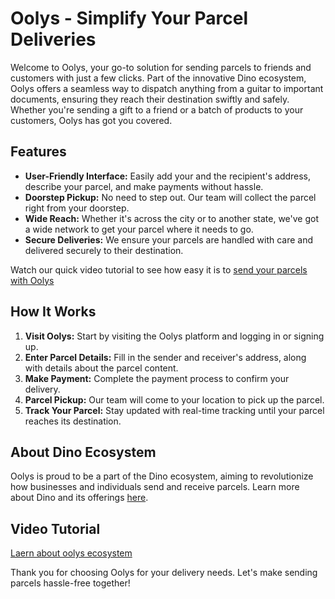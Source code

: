 # Oolys - Simplify Your Parcel Deliveries

Welcome to Oolys, your go-to solution for sending parcels to friends and customers with just a few clicks. Part of the innovative Dino ecosystem, Oolys offers a seamless way to dispatch anything from a guitar to important documents, ensuring they reach their destination swiftly and safely. Whether you're sending a gift to a friend or a batch of products to your customers, Oolys has got you covered.

## Features

- **User-Friendly Interface:** Easily add your and the recipient's address, describe your parcel, and make payments without hassle.
- **Doorstep Pickup:** No need to step out. Our team will collect the parcel right from your doorstep.
- **Wide Reach:** Whether it's across the city or to another state, we've got a wide network to get your parcel where it needs to go.
- **Secure Deliveries:** We ensure your parcels are handled with care and delivered securely to their destination.

Watch our quick video tutorial to see how easy it is to [send your parcels with Oolys](https://drive.google.com/file/d/1SH1iYYLVbcTxEIhak-l6U82rDeVt-m1b/view?usp=sharing)


## How It Works

1. **Visit Oolys:** Start by visiting the Oolys platform and logging in or signing up.
2. **Enter Parcel Details:** Fill in the sender and receiver's address, along with details about the parcel content.
3. **Make Payment:** Complete the payment process to confirm your delivery.
4. **Parcel Pickup:** Our team will come to your location to pick up the parcel.
5. **Track Your Parcel:** Stay updated with real-time tracking until your parcel reaches its destination.

## About Dino Ecosystem

Oolys is proud to be a part of the Dino ecosystem, aiming to revolutionize how businesses and individuals send and receive parcels. Learn more about Dino and its offerings [here](https://ooly.me).

## Video Tutorial
[Laern about oolys ecosystem](https://drive.google.com/file/d/1aWDObChVS4ONbPJ9cIoLB4xE33Vlr9RD/view?usp=sharing)

Thank you for choosing Oolys for your delivery needs. Let's make sending parcels hassle-free together!
